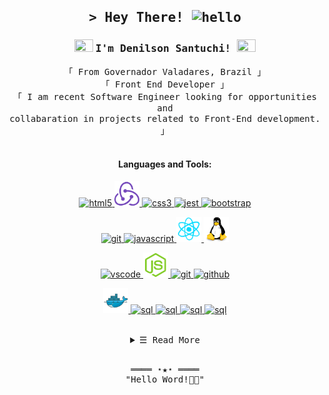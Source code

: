 <!-- Intro  -->
<h2 align="center">
 <samp>
   > Hey There! <img src="https://github.com/shahriarshafin/shahriarshafin/blob/development/Assets/hi.gif?raw=true" alt="hello" width=20 height=20 />
 </samp>
</h2>

<!-- <img src=https://raw.githubusercontent.com/TheDudeThatCode/TheDudeThatCode/master/Assets/Mario_Gameplay.gif /> -->

<h3 align="center">
 <img src="https://github.com/shahriarshafin/shahriarshafin/blob/development/Assets/handshake.gif?raw=true" width=30 height=20 /> 
<samp>
   I'm <b><a target="_blank">Denilson Santuchi!</a></b>
</samp>
 <img src="https://github.com/shahriarshafin/shahriarshafin/blob/development/Assets/handshake.gif?raw=true" width=30 height=20 />
</h3>

<!-- Organisation  -->
<p align="center">
 <samp>
    「 From Governador Valadares, Brazil 」
   <br>
    「 Front End Developer 」
   <br>
    「 I am recent Software Engineer looking for opportunities and <br>
  collabaration in projects related to Front-End development. 」
   <br>
   <br>
 </samp>
</p>

<!-- Programming Languages and Tools -->
<h4 align="center">Languages and Tools:</h4>

<p align="center">
 <!-- HTML -->
<a href="https://www.w3.org/html/" target="_blank"> <img src="https://raw.githubusercontent.com/ShahriarShafin/ShahriarShafin/main/Assets/html.gif" alt="html5" width="40" height="40"/> </a>
 <!-- Redux  -->
 <a href="https://redux.js.org" target="_blank"> <img src="https://raw.githubusercontent.com/devicons/devicon/master/icons/redux/redux-original.svg" alt="redux" width="40" height="40"/> </a>
 <!-- CSS  -->
<a href="https://www.w3schools.com/css/" target="_blank"> <img src="https://raw.githubusercontent.com/ShahriarShafin/ShahriarShafin/main/Assets/css.gif" alt="css3" width="40" height="40"/> </a>
 <!-- Jest -->
 <a href="https://jestjs.io" target="_blank"> <img src="https://www.vectorlogo.zone/logos/jestjsio/jestjsio-icon.svg" alt="jest" width="40" height="40"/> </a>
 <!-- Bootstrap -->
<a href="https://getbootstrap.com" target="_blank"> <img src="https://raw.githubusercontent.com/ShahriarShafin/ShahriarShafin/main/Assets/bootstrap.gif" alt="bootstrap" width="40" height="40"/> </a>
 </p>
 <p align="center">
 <!-- SASS -->
 <a href="https://sass-lang.com/" target="_blank"> <img src="https://upload.wikimedia.org/wikipedia/commons/thumb/9/96/Sass_Logo_Color.svg/1280px-Sass_Logo_Color.svg.png" alt="git" width="40" height="40"/> </a>
 <!-- JavaScript -->
<a href="https://devdocs.io/javascript/" target="_blank"> <img src="https://raw.githubusercontent.com/ShahriarShafin/ShahriarShafin/main/Assets/js.webp" alt="javascript" width="40" height="40"/> </a>
 <!--REACT -->
<a href="https://reactjs.org/" target="_blank"> <img src="https://github.com/ProHatp/ProHatp/blob/main/source.gif" alt="react" width="40" height="40"/> </a>
 <!-- Linux -->
<a href="https://www.linux.org/" target="_blank"> <img src="https://raw.githubusercontent.com/devicons/devicon/master/icons/linux/linux-original.svg" alt="linux" width="40" height="40"/> </a>
 </p>
 <p align="center">
 <!-- VSCODE -->
 <a href="https://code.visualstudio.com/docs" target="_blank"> <img src="https://raw.githubusercontent.com/ShahriarShafin/ShahriarShafin/main/Assets/vscode.webp" alt="vscode" width="40" height="40"/> </a>
 <!-- NODEJS -->
 <a href="https://nodejs.org" target="_blank"> <img src="https://raw.githubusercontent.com/devicons/devicon/master/icons/nodejs/nodejs-original.svg" alt="nodejs" width="40" height="40"/> </a>
 <!-- GIT -->
 <a href="https://git-scm.com/doc" target="_blank"> <img src="https://github.com/shahriarshafin/shahriarshafin/blob/development/Assets/git.gif?raw=true" alt="git" width="50" height="40"/> </a>
 <!-- GITHUB -->
 <a href="https://github.com/" target="_blank"> <img src="https://raw.githubusercontent.com/ShahriarShafin/ShahriarShafin/main/Assets/github.webp" alt="github" width="40" height="40"/> </a>
 </p>
 <p align="center">
 <!-- Docker -->
 <a href="https://docs.docker.com/engine/reference/commandline/docker/" target="_blank"> <img src="https://raw.githubusercontent.com/devicons/devicon/master/icons/docker/docker-original.svg" alt="Docker" width="40" height="40"/> </a>
 <!-- SQL -->
 <a href="https://dev.mysql.com/doc/" target="_blank"> <img src="https://i.pinimg.com/originals/50/f1/58/50f1582a95bdac10f1c3fa295c8b947b.png" alt="sql" width="40" height="40"/> </a>
 <!-- Insomnia -->
 <a href="https://docs.insomnia.rest/" target="_blank"> <img src="https://seeklogo.com/images/I/insomnia-logo-A35E09EB19-seeklogo.com.png" alt="sql" width="40" height="40"/> </a>
 <!-- MYSQL Workbench -->
 <a href="https://www.mysql.com/products/workbench/" target="_blank"> <img src="https://camo.githubusercontent.com/dcc58b898f245508bf65e8a994403efefa9b38124dcfbb62a37443cbc0beb6d2/68747470733a2f2f706e67696d672e636f6d2f75706c6f6164732f6d7973716c2f6d7973716c5f504e4733362e706e67" alt="sql" width="40" height="40"/> </a>
 <!-- Express -->
 <a href="https://expressjs.com/" target="_blank"> <img src="https://e7.pngegg.com/pngimages/846/87/png-clipart-mean-solution-stack-express-js-node-js-javascript-github-text-trademark.png" alt="sql" width="40" height="40"/> </a>
</p>
<br>
<!-- Details Section-->
<details align="center">
  <summary> <samp>&#9776; Read More</samp></summary>
 <br>
 <br>
  <p><img align="center" src="https://github-readme-stats.vercel.app/api/top-langs?username=denilson-santuchi&show_icons=true&theme=dracula&locale=en&layout=compact" alt=" denilson-santuchi" /></p>

<p> <img align="center" src="https://github-readme-stats.vercel.app/api?username=denilson-santuchi&show_icons=true&theme=dracula&locale =en" alt="denilson-santuchi" /></p>
   <br>
   <br>
   <!-- A Curiosity About Me -->
     <samp> ⚡ Fun fact: I am a systems developer AND designer! </samp><a href="https://github.com/blmarquess"><img align="center" alt="Me Coding" height="30" width="40" src="https://media.giphy.com/media/WUlplcMpOCEmTGBtBW/giphy.gif"></a>
  </p> 
 <br>
        <!-- Social Links -->
        <p>Find me on</p>
        <!-- Hotmail -->
        <a href="mailto:denilsonsantuchi@hotmail.com" target="_blank"><img alt="Gmail"
                src="https://img.shields.io/badge/-Gmail-EA4335?style=flat-square&logo=Gmail&logoColor=white">
        </a>
        <!-- Linkedin -->
        <a href="https://www.linkedin.com/in/denilson-santuchi/" target="_blank"><img alt="Linkedin"
                src="https://img.shields.io/badge/-Linkedin-0A66C2?style=flat-square&logo=Linkedin&logoColor=white">
        </a>
        <!-- Whatsapp -->
        <a href="https://whatsa.me/5533999711551/?t=Hello,%20Denilson!%20How%20is%20everything?%20I%27m%20contacting%20you%20for%20" target="_blank"><img alt="Linkedin"
                src="https://img.shields.io/badge/-Whatsapp-53ac21?style=flat-square&logo=Whatsapp&logoColor=white">
        </a>
 
</details>
<br>
<!-- Footer -->
<samp>
    <p align="center">
        ════ ⋆★⋆ ════
        <br>
        "Hello Word!👨‍💻"
    </p>
</samp>

